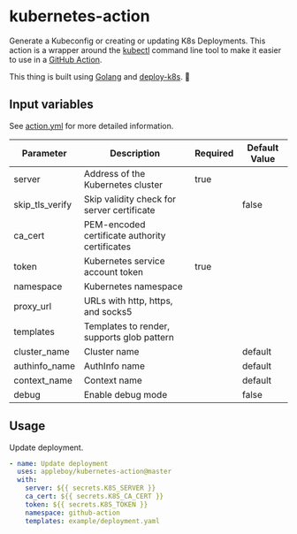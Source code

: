 # kubernetes-action

Generate a Kubeconfig or creating or updating K8s Deployments. This action is a wrapper around the [kubectl](https://kubernetes.io/docs/reference/kubectl/overview/) command line tool to make it easier to use in a [GitHub Action](https://github.com/features/actions).

This thing is built using [Golang](https://go.dev) and [deploy-k8s](https://github.com/appleboy/deploy-k8s). 🚀

## Input variables

See [action.yml](./action.yml) for more detailed information.

| Parameter       | Description                                               | Required | Default Value |
|-----------------|-----------------------------------------------------------|----------|---------------|
| server          | Address of the Kubernetes cluster                          | true     |               |
| skip_tls_verify | Skip validity check for server certificate                |          | false         |
| ca_cert         | PEM-encoded certificate authority certificates            |          |               |
| token           | Kubernetes service account token                           | true     |               |
| namespace       | Kubernetes namespace                                       |          |               |
| proxy_url       | URLs with http, https, and socks5                          |          |               |
| templates       | Templates to render, supports glob pattern                 |          |               |
| cluster_name    | Cluster name                                              |          | default       |
| authinfo_name   | AuthInfo name                                              |          | default       |
| context_name    | Context name                                               |          | default       |
| debug           | Enable debug mode                                          |          | false         |

## Usage

Update deployment.

```yaml
- name: Update deployment
  uses: appleboy/kubernetes-action@master
  with:
    server: ${{ secrets.K8S_SERVER }}
    ca_cert: ${{ secrets.K8S_CA_CERT }}
    token: ${{ secrets.K8S_TOKEN }}
    namespace: github-action
    templates: example/deployment.yaml
```
